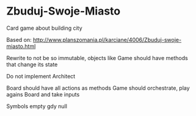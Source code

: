 # Zbuduj-Swoje-Miasto
Card game about building city

Based on:
http://www.planszomania.pl/karciane/4006/Zbuduj-swoje-miasto.html


Rewrite to not be so immutable,
objects like Game should have methods that change its state

Do not implement Architect

Board should have all actions as methods
Game should orchestrate, play agains Board and take inputs

Symbols empty gdy null
